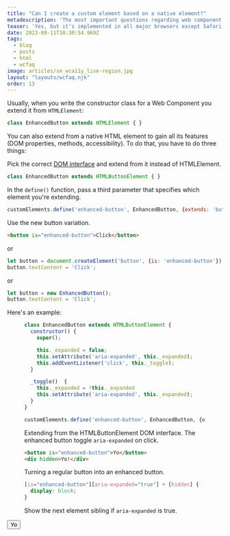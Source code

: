 ```yaml
---
title: "Can I create a custom element based on a native element?"
metadescription: 'The most important questions regarding web component accessibility'
teaser: 'Yes, but it’s implemented in all major browsers except Safari, which [has no plan to support it](https://github.com/WebKit/standards-positions/issues/97).'
date: 2023-09-11T10:30:54.969Z
tags:
  - blog
  - posts
  - html
  - wcfaq
image: articles/sm_wca11y_live-region.jpg
layout: "layouts/wcfaq.njk"
order: 13
---
```


Usually, when you write the constructor class for a Web Component you extend it from `HTMLElement`:

```js
class EnhancedButton extends HTMLElement { }
```

You can also extend from a native HTML element to gain all its features (DOM properties, methods, accessibility). 
To do that, you have to do three things:

Pick the correct [DOM interface](https://html.spec.whatwg.org/multipage/indices.html#element-interfaces) and extend from it instead of HTMLElement.

```js
class EnhancedButton extends HTMLButtonElement { }
```

In the `define()` function, pass a third parameter that specifies which element you're extending.

```js
customElements.define('enhanced-button', EnhancedButton, {extends: 'button'});
```

Use the new button variation.

```html
<button is="enhanced-button">Click</button>
```

or

```js
let button = document.createElement('button', {is: 'enhanced-button'});
button.textContent = 'Click';
```

or

```js
let button = new EnhancedButton();
button.textContent = 'Click';
```


Here's an example:

<figure>

```js
class EnhancedButton extends HTMLButtonElement {
  constructor() {
    super();

    this._expanded = false;
    this.setAttribute('aria-expanded', this._expanded);
    this.addEventListener('click', this._toggle);
  }

  _toggle()  {
    this._expanded = !this._expanded
    this.setAttribute('aria-expanded', this._expanded);
  }
}

customElements.define('enhanced-button', EnhancedButton, {extends: 'button'});
```

<figcaption>Extending from the HTMLButtonElement DOM interface. The enhanced button toggle <code>aria-expanded</code> on click.</figcaption>
</figure>

<figure>

```html
<button is="enhanced-button">Yo</button>
<div hidden>Yo!</div>
```

<figcaption>Turning a regular button into an enhanced button.</figcaption>
</figure>

<figure>

```css
[is="enhanced-button"][aria-expanded="true"] + [hidden] {
  display: block;
}
```

<figcaption>Show the next element sibling if <code>aria-expanded</code> is true.</figcaption>
</figure>

<style>
[is="enhanced-button"][aria-expanded="true"] + [hidden] {
  display: block;
}
</style>

<div data-sample="demo"><button is="enhanced-button">Yo</button><div hidden>Yo!</div></div>

<script>
  class EnhancedButton extends HTMLButtonElement {
  constructor() {
    super();

    this._expanded = false;
    this.setAttribute('aria-expanded', this._expanded);
    this.addEventListener('click', this._toggle);
  }

  _toggle()  {
    this._expanded = !this._expanded
    this.setAttribute('aria-expanded', this._expanded);
  }
}

customElements.define('enhanced-button', EnhancedButton, {extends: 'button'});
</script>